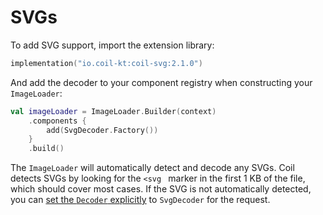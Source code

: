 # SVGs

To add SVG support, import the extension library:

```kotlin
implementation("io.coil-kt:coil-svg:2.1.0")
```

And add the decoder to your component registry when constructing your `ImageLoader`:

```kotlin
val imageLoader = ImageLoader.Builder(context)
    .components {
        add(SvgDecoder.Factory())
    }
    .build()
```

The `ImageLoader` will automatically detect and decode any SVGs. Coil detects SVGs by looking for the `<svg ` marker in the first 1 KB of the file, which should cover most cases. If the SVG is not automatically detected, you can [set the `Decoder` explicitly](../api/coil-base/coil.request/-image-request/-builder/decoder-factory) to `SvgDecoder` for the request.
